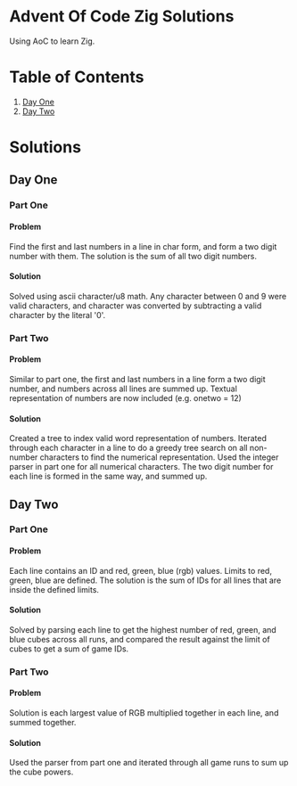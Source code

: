 # Advent Of Code Zig Solutions 

Using AoC to learn Zig.

# Table of Contents

1. [Day One](#day-one)
2. [Day Two](#day-two)

# Solutions

## Day One

### Part One

#### Problem

Find the first and last numbers in a line in char form, and form a two digit number with them. The solution is the sum of all two digit numbers.

#### Solution

Solved using ascii character/u8 math. Any character between 0 and 9 were valid characters, and character was converted by subtracting a valid character by the literal '0'.

### Part Two

#### Problem

Similar to part one, the first and last numbers in a line form a two digit number, and numbers across all lines are summed up. Textual representation of numbers are now included (e.g. onetwo = 12)

#### Solution

Created a tree to index valid word representation of numbers. Iterated through each character in a line to do a greedy tree search on all non-number characters to find the numerical representation. Used the integer parser in part one for all numerical characters. The two digit number for each line is formed in the same way, and summed up.

## Day Two

### Part One

#### Problem

Each line contains an ID and red, green, blue (rgb) values. Limits to red, green, blue are defined. The solution is the sum of IDs for all lines that are inside the defined limits.

#### Solution

Solved by parsing each line to get the highest number of red, green, and blue cubes across all runs, and compared the result against the limit of cubes to get a sum of game IDs.

### Part Two

#### Problem

Solution is each largest value of RGB multiplied together in each line, and summed together. 

#### Solution

Used the parser from part one and iterated through all game runs to sum up the cube powers.
